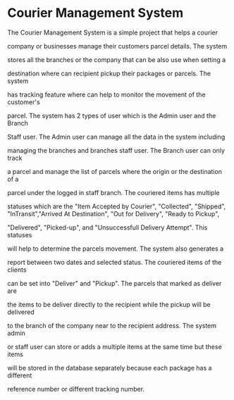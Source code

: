  # Courier Management System

The Courier Management System is a simple project that helps a courier 

company or businesses manage their customers parcel details. The system 

stores all the branches or the company that can be also use when setting a 

destination where can recipient pickup their packages or parcels. The system 

has tracking feature where can help to monitor the movement of the customer's 

parcel. The system has 2 types of user which is the Admin user and the Branch 

Staff user. The Admin user can manage all the data in the system including 

managing the branches and branches staff user. The Branch user can only track 

a parcel and manage the list of parcels where the origin or the destination of a 

parcel under the logged in staff branch. The couriered items has multiple 

statuses which are the "Item Accepted by Courier", "Collected", "Shipped", "InTransit","Arrived At Destination", "Out for Delivery", "Ready to Pickup", 

"Delivered", "Picked-up", and "Unsuccessfull Delivery Attempt". This statuses 

will help to determine the parcels movement. The system also generates a 

report between two dates and selected status. The couriered items of the clients 

can be set into "Deliver" and "Pickup". The parcels that marked as deliver are 

the items to be deliver directly to the recipient while the pickup will be delivered 

to the branch of the company near to the recipient address. The system admin 

or staff user can store or adds a multiple items at the same time but these items 

will be stored in the database separately because each package has a different 

reference number or different tracking number.
